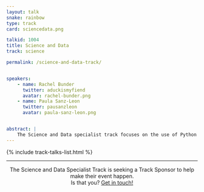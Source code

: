 ```yaml
---
layout: talk
snake: rainbow
type: track
card: sciencedata.png

talkid: 1004
title: Science and Data
track: science

permalink: /science-and-data-track/


speakers: 
    - name: Rachel Bunder
      twitter: aduckismyfiend
      avatar: rachel-bunder.png
    - name: Paula Sanz-Leon
      twitter: pausanzleon
      avatar: paula-sanz-leon.png


abstract: | 
    The Science and Data specialist track focuses on the use of Python in data analysis, scientific programming and machine learning. If you’re processing and understanding data, be it statistical analysis, visualisation or machine learning then there’s a plethora of Python based tools available to you. The Data Science track is for people in the data science industry, in academia or generally interested in using Python to gain insights from your data. 
---
```


{% include track-talks-list.html %}

<hr>

<p align="center">The Science and Data Specialist Track is seeking a Track Sponsor to help make their event happen.<br>Is that you? <a href="/news/call-for-sponsorship/">Get in touch!</a></p>

